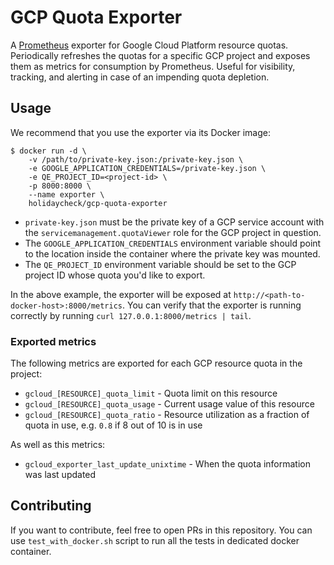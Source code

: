 # GCP Quota Exporter

A [Prometheus](https://prometheus.io/) exporter for Google Cloud Platform resource quotas. Periodically refreshes the quotas for a specific GCP project and exposes them as metrics for consumption by Prometheus. Useful for visibility, tracking, and alerting in case of an impending quota depletion.

## Usage

We recommend that you use the exporter via its Docker image:

```shell
$ docker run -d \
    -v /path/to/private-key.json:/private-key.json \
    -e GOOGLE_APPLICATION_CREDENTIALS=/private-key.json \
    -e QE_PROJECT_ID=<project-id> \
    -p 8000:8000 \
    --name exporter \
    holidaycheck/gcp-quota-exporter
```

* `private-key.json` must be the private key of a GCP service account with the `servicemanagement.quotaViewer` role for the GCP project in question.
* The `GOOGLE_APPLICATION_CREDENTIALS` environment variable should point to the location inside the container where the private key was mounted.
* The `QE_PROJECT_ID` environment variable should be set to the GCP project ID whose quota you'd like to export.

In the above example, the exporter will be exposed at `http://<path-to-docker-host>:8000/metrics`. You can verify that the exporter is running correctly by running `curl 127.0.0.1:8000/metrics | tail`.

### Exported metrics

The following metrics are exported for each GCP resource quota in the project:

* `gcloud_[RESOURCE]_quota_limit` - Quota limit on this resource
* `gcloud_[RESOURCE]_quota_usage` - Current usage value of this resource
* `gcloud_[RESOURCE]_quota_ratio` - Resource utilization as a fraction of quota in use, e.g. `0.8` if 8 out of 10 is in use

As well as this metrics:

* `gcloud_exporter_last_update_unixtime` - When the quota information was last updated

## Contributing

If you want to contribute, feel free to open PRs in this repository. You can use `test_with_docker.sh` script to run all the tests in dedicated docker container.
